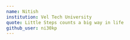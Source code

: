 ```yaml
---
name: Nitish
institution: Vel Tech University
quote: Little Steps counts a big way in life
github_user: ni30kp
---
```


